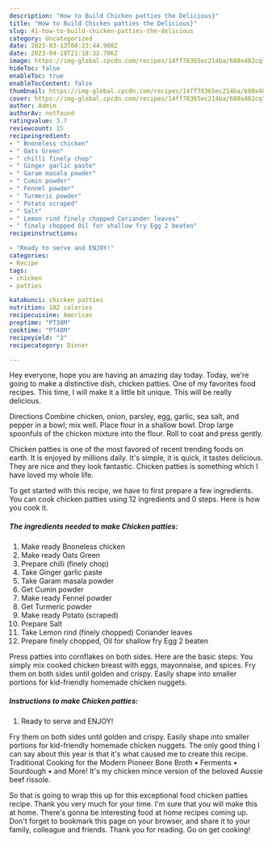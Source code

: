 ```yaml
---
description: "How to Build Chicken patties the Delicious}"
title: "How to Build Chicken patties the Delicious}"
slug: 41-how-to-build-chicken-patties-the-delicious
category: Uncategorized
date: 2023-03-13T00:23:44.980Z
date: 2023-04-18T21:18:32.706Z
image: https://img-global.cpcdn.com/recipes/14ff78365ec214ba/680x482cq70/chicken-patties-recipe-main-photo.jpg
hideToc: false
enableToc: true
enableTocContent: false
thumbnail: https://img-global.cpcdn.com/recipes/14ff78365ec214ba/680x482cq70/chicken-patties-recipe-main-photo.jpg
cover: https://img-global.cpcdn.com/recipes/14ff78365ec214ba/680x482cq70/chicken-patties-recipe-main-photo.jpg
author: Admin
authorAv: notfound
ratingvalue: 3.7
reviewcount: 15
recipeingredient:
- " Bnoneless chicken"
- " Oats Green"
- " chilli finely chop"
- " Ginger garlic paste"
- " Garam masala powder"
- " Cumin powder"
- " Fennel powder"
- " Turmeric powder"
- " Potato scraped"
- " Salt"
- " Lemon rind finely chopped Coriander leaves"
- " finely chopped Oil for shallow fry Egg 2 beaten"
recipeinstructions:

- "Ready to serve and ENJOY!"
categories:
- Recipe
tags:
- chicken
- patties

katakunci: chicken patties 
nutrition: 182 calories
recipecuisine: American
preptime: "PT38M"
cooktime: "PT48M"
recipeyield: "3"
recipecategory: Dinner

---
```



Hey everyone, hope you are having an amazing day today. Today, we're going to make a distinctive dish, chicken patties. One of my favorites food recipes. This time, I will make it a little bit unique. This will be really delicious.

Directions Combine chicken, onion, parsley, egg, garlic, sea salt, and pepper in a bowl; mix well. Place flour in a shallow bowl. Drop large spoonfuls of the chicken mixture into the flour. Roll to coat and press gently.

Chicken patties is one of the most favored of recent trending foods on earth. It is enjoyed by millions daily. It's simple, it is quick, it tastes delicious. They are nice and they look fantastic. Chicken patties is something which I have loved my whole life.


To get started with this recipe, we have to first prepare a few ingredients. You can cook chicken patties using 12 ingredients and 0 steps. Here is how you cook it.

<!--inarticleads1-->

##### The ingredients needed to make Chicken patties:

1. Make ready  Bnoneless chicken
1. Make ready  Oats Green
1. Prepare  chilli (finely chop)
1. Take  Ginger garlic paste
1. Take  Garam masala powder
1. Get  Cumin powder
1. Make ready  Fennel powder
1. Get  Turmeric powder
1. Make ready  Potato (scraped)
1. Prepare  Salt
1. Take  Lemon rind (finely chopped) Coriander leaves
1. Prepare  finely chopped, Oil for shallow fry Egg 2 beaten


Press patties into cornflakes on both sides. Here are the basic steps: You simply mix cooked chicken breast with eggs, mayonnaise, and spices. Fry them on both sides until golden and crispy. Easily shape into smaller portions for kid-friendly homemade chicken nuggets. 

<!--inarticleads2-->

##### Instructions to make Chicken patties:


1. Ready to serve and ENJOY!

Fry them on both sides until golden and crispy. Easily shape into smaller portions for kid-friendly homemade chicken nuggets. The only good thing I can say about this year is that it&#39;s what caused me to create this recipe. Traditional Cooking for the Modern Pioneer Bone Broth • Ferments • Sourdough • and More! It&#39;s my chicken mince version of the beloved Aussie beef rissole. 

So that is going to wrap this up for this exceptional food chicken patties recipe. Thank you very much for your time. I'm sure that you will make this at home. There's gonna be interesting food at home recipes coming up. Don't forget to bookmark this page on your browser, and share it to your family, colleague and friends. Thank you for reading. Go on get cooking!
